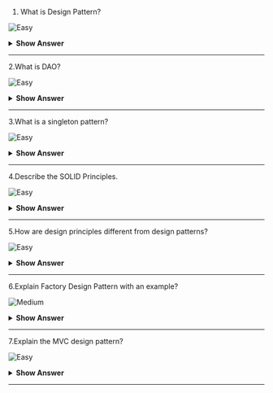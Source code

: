 1.	What is Design Pattern? 

![Easy](https://raw.githubusercontent.com/revaturelabs/interviewquestions/aef8eff919a3b083089641381ed9a9101ed21fba/ComplexityTags/simple%20(2).svg)

<details markdown="1"><summary><b> Show Answer</b></summary>
<blockquote markdown="1">

- Design patterns are reusable solutions to general problems including repetitive code, redundant functions, and logic that software developers faced during software development.
- Design patterns are commonly used in object-oriented software products by incorporating best practices and promoting reusability for developing robust code.

</blockquote  markdown="1">
</details markdown="1">


---
2.What is DAO?

![Easy](https://raw.githubusercontent.com/revaturelabs/interviewquestions/aef8eff919a3b083089641381ed9a9101ed21fba/ComplexityTags/simple%20(2).svg)

<details markdown="1">
  <summary> <b>Show Answer</b></summary>
  
<blockquote markdown="1">

DAO stands for Data Access Object.DAO Design Pattern is used to separate the data persistence logic in a separate layer.

The following are the components of the DAO Pattern.

- **Data Access Object Interface:** DAO interface describes the standard actions to be performed on model objects.
- **Data Access Object concrete class:** This class implements a DAO interface.This class is accountable to get data from a data source which can be XML/database or any other storage mechanism.
- **Model Object or Value Object:** This object is a plain old java object containing get/set methods to store data retrieved using DAO class.
</blockquote  markdown="1">
</details markdown="1">

--- 

3.What is a singleton pattern?

![Easy](https://raw.githubusercontent.com/revaturelabs/interviewquestions/aef8eff919a3b083089641381ed9a9101ed21fba/ComplexityTags/simple%20(2).svg)

<details markdown="1">
  <summary> <b>Show Answer</b></summary>
  
<blockquote markdown="1">

Singleton is a creational design pattern that lets you ensure that a class has only one instance while providing a global access point to this instance.

Implementations of the Singleton have these two steps in common:

- Make the default constructor private, to prevent other objects from using the new operator with the Singleton class.
- Create a static creation method that acts as a constructor.Under the hood, this method calls the private constructor to create an object and saves it in a static field.All following calls to this method return the cached object.

If your code has access to the Singleton class, then it’s able to call Singleton’s static method.So whenever that method is called, the same object is always returned.

</blockquote  markdown="1">
</details markdown="1">

--- 

4.Describe the SOLID Principles.

![Easy](https://raw.githubusercontent.com/revaturelabs/interviewquestions/aef8eff919a3b083089641381ed9a9101ed21fba/ComplexityTags/simple%20(2).svg)

<details markdown="1"><summary><b> Show Answer</b></summary>

<blockquote markdown="1">

- S - Single Responsibility Principle (SRP): The single responsibility principle ensures that every class or module should be accountable and responsible for only one functionality.There should be one and only one reason for changing any class.
- O - Open Closed Principle (OCP): Every class is open for extension but closed for modification.Here, we are allowed to extend the entity’s behavior by not modifying anything in the existing source code.
- L - Liskov Substitution Principle(LSP): LSP principle states that the objects can be replaced by the subtype instances without affecting the correctness of the program.
- I - Interface Segregation Principle (ISP): The ISP principle states that we can use as many interfaces specific to the client’s requirements instead of creating only one general interface.Clients should not be forced to implement the functionalities that they do not require.
- D - Dependency Inversion Principle: Here, the high-level modules should not be dependent on the lower-level modules or concrete implementations.Instead, they should be dependent on abstractions.

</blockquote  markdown="1">

</details markdown="1">

---


5.How are design principles different from design patterns?

![Easy](https://raw.githubusercontent.com/revaturelabs/interviewquestions/aef8eff919a3b083089641381ed9a9101ed21fba/ComplexityTags/simple%20(2).svg)

<details markdown="1"><summary><b> Show Answer</b></summary>

<blockquote markdown="1">

- Design principles are those principles that are followed while designing software systems for any platform by making use of any programming language.SOLID principles are the design principles that we follow as guidelines to develop robust, extensible, and scalable software systems.These apply to all aspects of programming.
- Design Patterns are reusable template solutions for commonly occurring problems that can be customized as per the problem requirements.These are well-implemented solutions that are tested properly and safe to use.Factory Design Patterns, Singleton patterns, and Strategy patterns are a few examples of design patterns

</blockquote  markdown="1">

</details markdown="1">

---


6.Explain  Factory Design Pattern with an example?

![Medium](https://raw.githubusercontent.com/revaturelabs/interviewquestions/aef8eff919a3b083089641381ed9a9101ed21fba/ComplexityTags/Medium%20(2).svg)

<details markdown="1"><summary><b> Show Answer</b></summary>

<blockquote markdown="1">

Factory design pattern belongs to the category of Creational Design Patterns.Here, the objects are created without exposing the logic of creation to the client.The objects refer to the common interface.This pattern allows for hiding the creation logic of the application by using interfaces and factory classes.It lets to test the seamlessness of the application by using mock or stubs.
Introduces loose coupling in the application by allowing flexibility in the implementation of methods when new classes are introduced

For example, Let’s consider 3 classes Square, Rectangle, and Triangle.We will be using factory patterns to create objects of these three classes without exposing the creation logic by making use of ShapeFactory class.The Driver class would be passing information like rectangles, squares & triangles for getting the required object.

- Create a Shape interface.

```java
   public interface Shape {
      void draw();
   }
```

- Create concrete classes Rectangle, Square, and Triangle that implements the Shape interface.

```java
 
   public class Rectangle implements Shape {
      @Override
      public void draw() {
         System.out.println("Showing Rectangle class");
      }
   }
   
   public class Square implements Shape {
      @Override
      public void draw() {
         System.out.println("Showing Square class");
      }
   }
  
   public class Triangle implements Shape {
      @Override
      public void draw() {
         System.out.println("Showing Triangle class");
      }
   }
```

- Create ShapeFactory class and create a method called getShape() for generating objects of the concrete classes defined above.

```java
   public class ShapeFactory {
      //the method will be used to get the object of the required shape
      public Shape getShape(String type){
         if(type == null){
            return null;
         } 
         if(type.equalsIgnoreCase("TRIANGLE"){
            return new Triangle();
         } else if(type.equalsIgnoreCase("SQUARE"){
            return new Square();
         } else if(type.equalsIgnoreCase("RECTANGLE"){
            return new Rectangle();
         }
         return null;
      }
   }
```

- Implement the Driver class and utilize the factory class for getting the object of the required type.

```java
   public class Driver {
      public static void main(String[] args) {
         ShapeFactory shapeFactory = new ShapeFactory();
         Shape triangle = shapeFactory.getShape("Triangle");
         triangle.draw();   
         Shape rectangle = shapeFactory.getShape("RECTANGLE");
         rectangle.draw();   
         Shape square = shapeFactory.getShape("SQUARE");
         square.draw();
      }
   }
// Output:
//   Showing Rectangle class
//   Showing Triangle class
//   Showing Squarue class
	
```
	
</blockquote  markdown="1">

</details markdown="1">

---

7.Explain the MVC design pattern?

![Easy](https://raw.githubusercontent.com/revaturelabs/interviewquestions/aef8eff919a3b083089641381ed9a9101ed21fba/ComplexityTags/simple%20(2).svg)

<details markdown="1"><summary><b> Show Answer</b></summary>

<blockquote markdown="1">
 
MVC stands for Model-View-Controller.This pattern is used for separating the application’s concerns as listed below:

- Model - This represents the object (Java POJO) that carries the data.It can also consist of the logic of updating the controller in case the data changes.
- View - This represents the data visualization of the model.
- Controller - This is an interface between the Model and the View by controlling the flow of data into the model and updating the view whenever the model gets updated.This ensures that the model and the views are kept separate.

</blockquote  markdown="1">

</details markdown="1">

---
